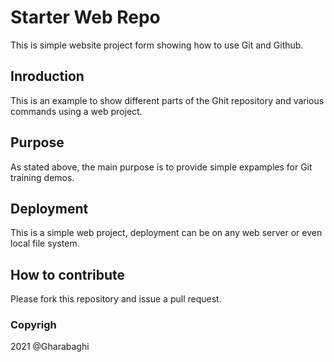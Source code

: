 # Starter Web Repo

<!-- This repository is for showing how Git and GitHub work -->
This is simple website project form showing how to use Git and Github.


## Inroduction

This is an example to show different parts of the Ghit repository and various commands using a web project.
## Purpose

As stated above, the main purpose is to provide simple expamples for Git training demos.

## Deployment
This is a simple web project, deployment can be on any web server or even local file system.
<!-- Sample website with plenty of files for demos -->

## How to contribute
Please fork this repository and issue a pull request.

### Copyrigh
2021 @Gharabaghi